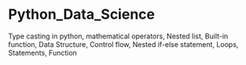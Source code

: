 # Python_Data_Science
Type casting in python, mathematical operators, Nested list, Built-in function, Data Structure, Control flow, Nested if-else statement, Loops, Statements, Function
